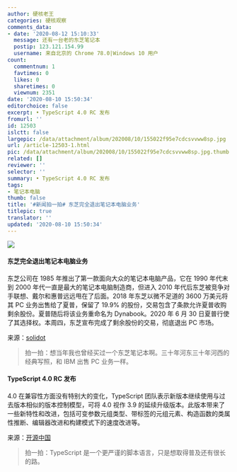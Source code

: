 ```yaml
---
author: 硬核老王
categories: 硬核观察
comments_data:
- date: '2020-08-12 15:10:33'
  message: 还有一台老的东芝笔记本
  postip: 123.121.154.99
  username: 来自北京的 Chrome 78.0|Windows 10 用户
count:
  commentnum: 1
  favtimes: 0
  likes: 0
  sharetimes: 0
  viewnum: 2351
date: '2020-08-10 15:50:34'
editorchoice: false
excerpt: • TypeScript 4.0 RC 发布
fromurl: ''
id: 12503
islctt: false
largepic: /data/attachment/album/202008/10/155022f95e7cdcsvvww8sp.jpg
url: /article-12503-1.html
pic: /data/attachment/album/202008/10/155022f95e7cdcsvvww8sp.jpg.thumb.jpg
related: []
reviewer: ''
selector: ''
summary: • TypeScript 4.0 RC 发布
tags:
- 笔记本电脑
thumb: false
title: '#新闻拍一拍# 东芝完全退出笔记本电脑业务'
titlepic: true
translator: ''
updated: '2020-08-10 15:50:34'
---
```


![](/data/attachment/album/202008/10/155022f95e7cdcsvvww8sp.jpg)


#### 东芝完全退出笔记本电脑业务


东芝公司在 1985 年推出了第一款面向大众的笔记本电脑产品，它在 1990 年代末到 2000 年代一直是最大的笔记本电脑制造商，但进入 2010 年代后东芝被竞争对手联想、戴尔和惠普远远甩在了后面。2018 年东芝以微不足道的 3600 万美元将其 PC 业务出售给了夏普，保留了 19.9% 的股份，交易包含了条款允许夏普收购剩余股份。夏普随后将该业务重命名为 Dynabook。2020 年 6 月 30 日夏普行使了其选择权。本周四，东芝宣布完成了剩余股份的交易，彻底退出 PC 市场。


来源：[solidot](https://www.solidot.org/story?sid=65186)



> 
> 拍一拍：想当年我也曾经买过一个东芝笔记本啊。三十年河东三十年河西的经典写照，和 IBM 出售 PC 业务一样。
> 
> 
> 


#### TypeScript 4.0 RC 发布


4.0 在兼容性方面没有特别大的变化，TypeScript 团队表示新版本继续使用与过去版本相似的版本控制模型，可将 4.0 视作 3.9 的延续升级版本。此版本带来了一些新特性和改进，包括可变参数元组类型、带标签的元组元素、构造函数的类属性推断、编辑器改进和构建模式下的速度改进等。


来源：[开源中国](https://www.oschina.net/news/117806/typescript-4-0-rc-released)



> 
> 拍一拍：TypeScript 是一个更严谨的脚本语言，只是想取得普及还有很长的路。
> 
> 
>
